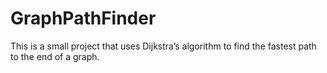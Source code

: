 # GraphPathFinder
This is a small project that uses Dijkstra’s algorithm to find the fastest path to the end of a graph.
